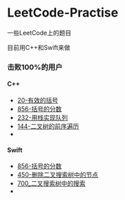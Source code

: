 # LeetCode-Practise
一些LeetCode上的题目

目前用C++和Swift来做



### 击败100%的用户

#### C++

* [20-有效的括号](https://leetcode-cn.com/problems/valid-parentheses/)
* [856-括号的分数](https://leetcode-cn.com/problems/score-of-parentheses/)
* [232-用栈实现队列](https://leetcode-cn.com/problems/implement-queue-using-stacks/)
* [144-二叉树的前序遍历](https://leetcode-cn.com/problems/binary-tree-preorder-traversal/)
* 



#### Swift

* [856-括号的分数](https://leetcode-cn.com/problems/score-of-parentheses/)
* [450-删除二叉搜索树中的节点](https://leetcode-cn.com/problems/delete-node-in-a-bst/)
* [700_二叉搜索树中的搜索](https://leetcode-cn.com/problems/search-in-a-binary-search-tree/)
* 

